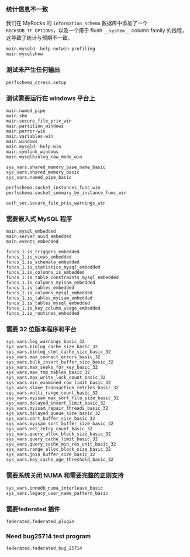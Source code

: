

### 统计信息不一致

我们在 MyRocks 的 ```information_schema``` 数据库中添加了一个 ```ROCKSDB_TF_OPTIONS```，以及一个用于 flush `__system__` column family 的线程，这导致了统计与预期不一致。

```
main.mysqld--help-notwin-profiling
main.mysqlshow
```

### 测试未产生任何输出

```
perfschema_stress.setup
```

### 测试需要运行在 windows 平台上

```
main.named_pipe
main.shm
main.secure_file_priv_win
main.partition_windows
main.perror-win
main.variables-win
main.windows
main.mysqld--help-win
main.symlink_windows
main.mysqlbinlog_raw_mode_win

sys_vars.shared_memory_base_name_basic
sys_vars.shared_memory_basic
sys_vars.named_pipe_basic

perfschema.socket_instances_func_win
perfschema.socket_summary_by_instance_func_win

auth_sec.secure_file_priv_warnings_win
```

### 需要嵌入式 MySQL 程序

```
main.mysql_embedded
main.server_uuid_embedded
main.events_embedded

funcs_1.is_triggers_embedded
funcs_1.is_views_embedded
funcs_1.is_schemata_embedded
funcs_1.is_statistics_mysql_embedded
funcs_1.is_columns_is_embedded
funcs_1.is_table_constraints_mysql_embedded
funcs_1.is_columns_myisam_embedded
funcs_1.is_tables_embedded
funcs_1.is_columns_mysql_embedded
funcs_1.is_tables_myisam_embedded
funcs_1.is_tables_mysql_embedded
funcs_1.is_key_column_usage_embedded
funcs_1.is_routines_embedded
```

### 需要 32 位版本程序和平台

```
sys_vars.log_warnings_basic_32
sys_vars.binlog_cache_size_basic_32
sys_vars.binlog_stmt_cache_size_basic_32
sys_vars.max_connect_errors_basic_32
sys_vars.bulk_insert_buffer_size_basic_32
sys_vars.max_seeks_for_key_basic_32
sys_vars.max_tmp_tables_basic_32
sys_vars.max_write_lock_count_basic_32
sys_vars.min_examined_row_limit_basic_32
sys_vars.slave_transaction_retries_basic_32
sys_vars.multi_range_count_basic_32
sys_vars.myisam_max_sort_file_size_basic_32
sys_vars.delayed_insert_limit_basic_32
sys_vars.myisam_repair_threads_basic_32
sys_vars.delayed_queue_size_basic_32
sys_vars.sort_buffer_size_basic_32
sys_vars.myisam_sort_buffer_size_basic_32
sys_vars.net_retry_count_basic_32
sys_vars.query_alloc_block_size_basic_32
sys_vars.query_cache_limit_basic_32
sys_vars.query_cache_min_res_unit_basic_32
sys_vars.range_alloc_block_size_basic_32
sys_vars.join_buffer_size_basic_32
sys_vars.key_cache_age_threshold_basic_32
```

### 需要系统关闭 NUMA 和需要完整的正则支持

```
sys_vars.innodb_numa_interleave_basic
sys_vars.legacy_user_name_pattern_basic
```

### 需要federated 插件

```
federated.federated_plugin
```

### Need bug25714 test program

```
federated.federated_bug_25714
```


